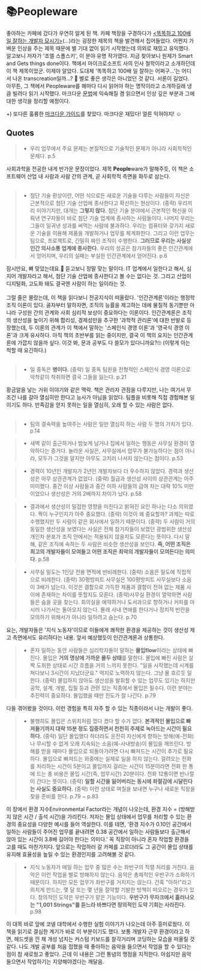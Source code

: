 # :books:Peopleware
좋아하는 카페에 갔다가 우연히 알게 된 책. 카페 책장을 구경하다가 [<똑똑하고 100배 일 잘하는 개발자 모시기>](https://www.aladin.co.kr/shop/wproduct.aspx?ItemId=979411)(...)라는 굉장한 제목의 책을 발견해서 집어들었다. 어쩐지 가벼운 인상을 주는 제목 때문에 별 기대 없이 읽기 시작했는데 의외로 재밌고 유익했다. 알고보니 저자가 '조엘 스폴스키', 이 분야 유명 작가였다. 지금 찾아보니 원제가 Smart and Gets things done이다. 책에서 마이크로소프트 사의 인사 철학이라고 소개하던데 이 책 제목이었군. 이제야 알았다. 도대체 '똑똑하고 100배 일 잘하는 어쩌구...'는 어디서 나온 transcreation일까...? 🤔 별로 좋은 생각은 아니었던 것 같다. 서론이 길었다. 아무튼, 그 책에서 Peopleware를 해마다 다시 읽어야 하는 명작이라고 소개하길래 냉큼 빌려다 읽기 시작했다. 마크다운 [문법](https://guides.github.com/features/mastering-markdown/)에 익숙해질 겸 읽으면서 인상 깊은 부분과 그에 대한 생각을 정리할 예정이다.  

+) 또다른 훌륭한 [마크다운 가이드](https://www.markdownguide.org/basic-syntax)를 찾았다. 
  마크다운 재밌다! 얼른 익혀야지! ☺️ 
<br/>

## Quotes

> * 우리 업무에서 주요 문제는 본질적으로 기술적인 문제가 아니라 사회학적인 문제다. p.5  

사회과학을 전공한 내게 반가운 문장이었다. 제목 **People**ware가 말해주듯, 이 책은 소프트웨어 산업 내 사람과 사람 간의 관계, 곧 사회학적 측면을 화두로 삼는다.<br/><br/>
    
> * 첨단 기술 환상이란, 어떤 식으로든 새로운 기술을 다루는 사람들이 자신은 근본적으로 첨단 기술 산업에 종사한다고 확신하는 현상이다. (중략) 우리끼리 이야기지만, 대개는 **그렇지 않다.** 첨단 기술 분야에서 근본적인 혁신을 이뤄낸 연구자들이 바로 첨단 기술 업계에 종사하는 사람들이다. 나머지 우리는 그들이 일궈낸 성과를 써먹는 사람에 불과하다. 우리는 컴퓨터와 갖가지 새로운 기술을 이용해 제품을 개발하거나 업무를 체계화한다. 그리고 이런 업무는 팀으로, 프로젝트로, 긴밀히 짜인 조직이 수행한다. **그러므로 우리는 사실상 인간 의사소통 업계에 종사한다.** 우리의 성공은 참가자들의 좋은 인간관계에서 얻어지며, 우리의 실패는 부실한 인간관계에서 얻어진다. p.6  

잠시만요, 뼈 맞았는데요.🦴 듣고보니 정말 맞는 말이다. IT 업계에서 일한다고 해서, 심지어 개발자라고 해서, 첨단 기술 산업에 종사한다고 볼 수는 없다는 것. 그리고 산업이 디지털화, 고도화 돼도 결국엔 사람이 하는 일이라는 것. <br/><br/>
그럴 줄은 몰랐는데, 이 책을 읽다보니 전공지식이 떠올랐다. '인간관계론'이라는 행정학 조직 이론이 있다. 골자부터 말하자면, 조직의 능률을 제고하는 데에 물질적 동기뿐만 아니라 구성원 간의 관계와 사회 심리적 보상이 중요하다는 이론이다. 인간관계론은 조직의 생산성을 높이기 위해 합리성, 경제성만을 추구한 '과학적 관리론'에 대한 반발로 등장했는데, 두 이론의 관계가 이 책에서 말하는 '스페인식 경영 이론'과 '영국식 경영 이론'과 크게 유사하다. 아직 책의 초반부를 읽는 중이지만, 결국 이 책의 요지는 인간관계론에 가깝지 않을까 싶다. 이것 봐, 문과 공부도 다 쓸모가 있다니까요?🙄 (이렇게 아는 척할 때 요긴하다.)<br/><br/>
    
> * 일 중독은 **병이다.** (중략) 일 중독 팀원을 전형적인 스페인식 경영 이론으로 악착같이 착취하면 결국 그들을 잃는다. p.21<br/>

황금알을 낳는 거위 이야기와 같은 맥락. 책은 관리자 관점을 다루지만, 나는 여기서 무조건 나를 갈아 열심히만 한다고 능사가 아님을 읽었다. 팀플을 비롯해 직접 경험해본 일이기도 하다. 만족감을 얻지 못하는 일을 열심히, 오래 할 수 있는 사람은 없다. <br/><br/>
    
> * 팀의 결속력을 높여주는 사람은 일만 열심히 하는 사람 두 명의 가치가 있다. p.14

> * 새벽 같이 출근하거나 밤늦게 남거나 집에서 일하는 행동은 사무실 환경이 열악하다는 증거다. 놀라운 사실은, 사무실에서 업무가 불가능하다는 점이 아니라, 모두가 그것을 알지만 아무도 고치러 나서지 않는다는 점이다. p.53

> * 경력이 10년인 개발자가 2년인 개발자보다 더 우수하지 않았다. 경력과 생산성은 아무 상관관계가 없었다. (중략) 월급과 생산성 사이의 상관관계는 아주 미미했다. 중간 이상 사람들과 중간 이하 사람들의 급여 차는 대략 10% 미만이었으나 생산성은 거의 2배까지 차이가 났다. p.58<br/>

> * 결과에서 생산성이 밀접한 영향을 미친다고 밝혀진 요인 하나는 다소 의외였다. 짝이 누구인지가 아주 중요했다. (중략) 이것이 왜 중요할까? 과제는 따로 수행했지만 두 사람이 같은 회사에서 일하기 때문이다. (중략) 두 사람이 거의 동일한 생산성을 보였다는 사실은 전체 참가자들이 보였던 광범위한 생산성 개인차 분포가 조직 안에서는 적용되지 않을지도 모른다는 뜻이다. 다시 말해, 같은 조직에 속하는 두 사람은 비슷한 생산성을 보인다. **즉, 어떤 조직은 최고의 개발자들이 모여들고 어떤 조직은 최악의 개발자들이 모여든다는 의미다.** p.58

> * 사무실 밀도는 1인당 전용 면적에 반비례한다. (중략) 소음은 밀도에 직접적으로 비례한다. (중략) 30평방피트 사무실은 100평방피트 사무실보다 소음이 3배가 넘는다. 이것은 결함으로 가득한 제품과 결함이 전혀 없는 제품 사이에 존재하는 차이를 뜻할지도 모른다. (중략)사무실 환경이 열악하면 사람들은 숨을 곳을 찾는다. 회의실을 예약하거나 도서과으로 향하거나 커피를 마시러 나가서는 돌아오지 않는다. 몰래 사내 연애를 한다거나 정치적 반란을 모의하기 위해서가 아니라 일하려고 숨는다. p.70 <br/>

요는, 개발자들은 '지식 노동자'이므로 이들에게 쾌적한 환경을 제공하는 것이 생산성 제고 측면에서도 유리하다는 내용. 앞서 예상했듯이 인간관계론과 상통한다.

> * 혼자 일하는 동안 사람들은 심리학자들이 말하는 **몰입flow**이라는 상태에 빠진다. 몰입은 **거의 명상에 가까운 몰두 상태**를 말한다. 몰입에 빠진 사람은 살짝 도취한 상태로 시간 흐름을 거의 느끼지 못한다. "일을 시작했는데 시계를 쳐다보니 3시간이 지났더군요." 억지로 노력하지 않는다. 그냥 물 흐르듯 일한다. (중략) 몰입하지 않아도 생산성을 발휘할 수 있는 업무도 있기는 하지만 공학, 설계, 개발, 집필 등과 관련 있는 직종에서 몰입은 필수다. 이런 분야는 추진력이 중요하다. 몰입했을 때만 진도가 잘 나간다. p.79

다들 겪어봤을 것이다. 이런 경험을 특히 자주 할 수 있는 직종이라서 나는 개발이 좋다. 

> * 불행히도 몰입은 스위치처럼 껐다 켰다 할 수가 없다. **본격적인 몰입으로 빠져들기까지 대략 15분 정도 집중하면서 천천히 주제로 녹아드는 시간이 필요하다.** (중략) 일단 몰입했다 하더라도 온전히 자신에게 향하는 방해(예-전화)나 무시할 수 없게 오래 지속되는 소음(예-사내방송)이 몰입을 깨뜨린다. 방해를 받을 때마다 몰입으로 되돌아가려면 다시 빠져드는 시간이 추가로 필요하다. 몰입으로 빠져드는 와중에는 실제로 일을 하지 않는다. 걸려오는 전화를 처리하는 시간이 5분이고 몰입까지 걸리는 시간이 15분이라면 전화 한 통에 드는 총 비용은 몰입 시간(즉, 업무시간) 20분이다. 전화 12통이면 반나절이 간다는 뜻이다. (중략) **일할 시간을 잃어버리는 동시에 좌절감에 시달린다는 사실도 중요하다.** (중략) 이런 상태로 며칠을 보내면 누구나 새로운 직장을 찾을 준비를 한다. p.79 ~ p.83

이 장에서 환경 지수Environmental Factor라는 개념이 나오는데, 환경 지수 = (방해받지 않은 시간 / 출석 시간)을 가리킨다. 저자는 몰입 상태에서 업무를 처리할 수 있는 환경의 중요성을 다양한 예시를 들어 역설한다. 이를 테면, '환경 지수가 0.10인 공간에서 일하는 사람들이 주어진 업무를 끝내려면 0.38 공간에서 일하는 사람들보다 출근해서 앉아 있는 시간이 3.8배 길어야 한다는 의미다.' 꼭 직장이 아니라 혼자 작업할 환경을 고를 때도 마찬가지다. 앞으로는 작업하러 갈 카페를 고르더라도 그 공간이 몰입 상태를 유지해 효율성을 높일 수 있는 환경인지를 고려해볼 것 같다.

> * 지식 노동자가 매일 하는 업무 중 많은 수는 좌반구의 직렬 처리를 거친다. 음악은 이런 작업을 별로 방해하지 않는다. 음악은 총체적인 우반구가 소화하기 때문이다. 하지만 모든 업무가 좌반구를 거치지는 않는다. 간혹 "아하!"라고 외치게 만드는, 몇 달 또는 몇 년을 절약할 기발한 방책이 떠오르는 경우가 있다. 창의적인 도약은 우반구가 맡은 기능이다. **우반구가 무자크에서 흘러나오는 "1,001 Strings"를 듣느라 바쁘다면 창의적인 도약 기회는 사라진다.** p.98

이 대목 바로 앞에 코넬 대학에서 수행한 실험 이야기가 나오는데 아주 흥미로웠다. 이 책을 읽기로 결심한 계기가 바로 이 부분이기도 했다. 보통 개발자 근무 환경이라고 하면, 헤드셋을 낀 채 개성 넘치는 커스텀 키보드를 찰각거리며 코딩하는 모습을 떠올릴 것 같다. 나도 개발 공부를 처음 접했을 때 좋아하는 음악을 들으면서 작업을 할 수 있다는 점이 참 새로웠고 좋았다. 근데 이 내용은 그런 통념의 맹점을 지적한다. 아쉽지만 음악 들으면서 작업하기는 지양해야겠다는 깨달음.




